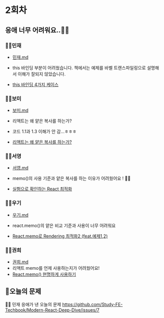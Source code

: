 # 2회차

## 응애 너무 어려워요..👶🏻

### 👶🏻민재

- [민재.md](./민재/민재.md)

- this 바인딩 부분이 어려웠습니다. 책에서는 예제를 바벨 트랜스파일링으로 설명해서 이해가 잘되지 않았습니다.
- [this 바인딩 4가지 케이스](https://velog.io/@wiostz98kr/JavaScript-this의-4가지-바인딩-케이스화살표-함수Arrow-Function)

### 👶🏻보미

- [보미.md](./보미/보미.md)

- 리액트는 왜 얕은 복사를 하는가?
- 코드 1.1과 1.3 이해가 안 감…ㅎㅎㅎ
- [리액트는 왜 얕은 복사를 하는가?](https://bori-note.tistory.com/18)

### 👶🏻서영

- [서영.md](./서영/서영.md)

- memo()의 사용 기준과 얕은 복사를 하는 이유가 어려웠어요 ! 👶🏻
- [실험으로 확인하는 React 최적화](https://leirbag.tistory.com/147)

### 👶🏻우기

- [우기.md](./우기/우기.md)

- react.memo()의 얕은 비교 기준과 사용이 너무 어려워요
- [React.memo로 Rendering 최적화2 (feat.예제1,2)](https://velog.io/@fltxld3/React-React.memo로-Rendering-최적화2-feat.일기장)

### 👶🏻권희

- [권희.md](./권희/권희.md)
- 리액트 memo를 언제 사용하는지가 어려웠어요!
- [React.memo() 현명하게 사용하기](https://ui.toast.com/weekly-pick/ko_20190731)

## 📍오늘의 문제

👶🏻 민재 응애가 낸 오늘의 문제
https://github.com/Study-FE-Techbook/Modern-React-Deep-Dive/issues/7
